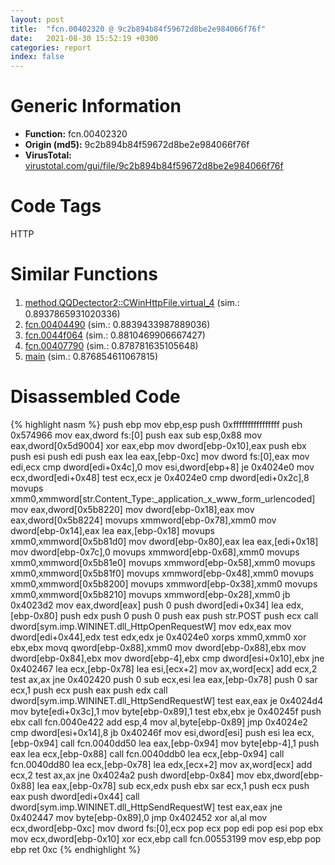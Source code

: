 ```yaml
---
layout: post
title:  "fcn.00402320 @ 9c2b894b84f59672d8be2e984066f76f"
date:   2021-08-30 15:52:19 +0300
categories: report
index: false
---
```


# Generic Information
- **Function:** fcn.00402320
- **Origin (md5):** 9c2b894b84f59672d8be2e984066f76f
- **VirusTotal:** [virustotal.com/gui/file/9c2b894b84f59672d8be2e984066f76f][virustotal_ref]

# Code Tags
<span class="tag" id="HTTP">HTTP</span>


# Similar Functions

1. [method.QQDectector2꞉꞉CWinHttpFile.virtual\_4][similar_1_ref] (sim.: 0.8937865931020336)
2. [fcn.00404490][similar_2_ref] (sim.: 0.8839433987889036)
3. [fcn.0044f064][similar_3_ref] (sim.: 0.8810469906667427)
4. [fcn.00407790][similar_4_ref] (sim.: 0.878781635105648)
5. [main][similar_5_ref] (sim.: 0.876854611067815)


# Disassembled Code

{% highlight nasm %}
push ebp
mov ebp,esp
push 0xffffffffffffffff
push 0x574966
mov eax,dword fs:[0]
push eax
sub esp,0x88
mov eax,dword[0x5d9004]
xor eax,ebp
mov dword[ebp-0x10],eax
push ebx
push esi
push edi
push eax
lea eax,[ebp-0xc]
mov dword fs:[0],eax
mov edi,ecx
cmp dword[edi+0x4c],0
mov esi,dword[ebp+8]
je 0x4024e0
mov ecx,dword[edi+0x48]
test ecx,ecx
je 0x4024e0
cmp dword[edi+0x2c],8
movups xmm0,xmmword[str.Content_Type:_application_x_www_form_urlencoded]
mov eax,dword[0x5b8220]
mov dword[ebp-0x18],eax
mov eax,dword[0x5b8224]
movups xmmword[ebp-0x78],xmm0
mov dword[ebp-0x14],eax
lea eax,[ebp-0x18]
movups xmm0,xmmword[0x5b81d0]
mov dword[ebp-0x80],eax
lea eax,[edi+0x18]
mov dword[ebp-0x7c],0
movups xmmword[ebp-0x68],xmm0
movups xmm0,xmmword[0x5b81e0]
movups xmmword[ebp-0x58],xmm0
movups xmm0,xmmword[0x5b81f0]
movups xmmword[ebp-0x48],xmm0
movups xmm0,xmmword[0x5b8200]
movups xmmword[ebp-0x38],xmm0
movups xmm0,xmmword[0x5b8210]
movups xmmword[ebp-0x28],xmm0
jb 0x4023d2
mov eax,dword[eax]
push 0
push dword[edi+0x34]
lea edx,[ebp-0x80]
push edx
push 0
push 0
push eax
push str.POST
push ecx
call dword[sym.imp.WININET.dll_HttpOpenRequestW]
mov edx,eax
mov dword[edi+0x44],edx
test edx,edx
je 0x4024e0
xorps xmm0,xmm0
xor ebx,ebx
movq qword[ebp-0x88],xmm0
mov dword[ebp-0x88],ebx
mov dword[ebp-0x84],ebx
mov dword[ebp-4],ebx
cmp dword[esi+0x10],ebx
jne 0x402467
lea ecx,[ebp-0x78]
lea esi,[ecx+2]
mov ax,word[ecx]
add ecx,2
test ax,ax
jne 0x402420
push 0
sub ecx,esi
lea eax,[ebp-0x78]
push 0
sar ecx,1
push ecx
push eax
push edx
call dword[sym.imp.WININET.dll_HttpSendRequestW]
test eax,eax
je 0x4024d4
mov byte[edi+0x3c],1
mov byte[ebp-0x89],1
test ebx,ebx
je 0x40245f
push ebx
call fcn.0040e422
add esp,4
mov al,byte[ebp-0x89]
jmp 0x4024e2
cmp dword[esi+0x14],8
jb 0x40246f
mov esi,dword[esi]
push esi
lea ecx,[ebp-0x94]
call fcn.0040dd50
lea eax,[ebp-0x94]
mov byte[ebp-4],1
push eax
lea ecx,[ebp-0x88]
call fcn.0040ddb0
lea ecx,[ebp-0x94]
call fcn.0040dd80
lea ecx,[ebp-0x78]
lea edx,[ecx+2]
mov ax,word[ecx]
add ecx,2
test ax,ax
jne 0x4024a2
push dword[ebp-0x84]
mov ebx,dword[ebp-0x88]
lea eax,[ebp-0x78]
sub ecx,edx
push ebx
sar ecx,1
push ecx
push eax
push dword[edi+0x44]
call dword[sym.imp.WININET.dll_HttpSendRequestW]
test eax,eax
jne 0x402447
mov byte[ebp-0x89],0
jmp 0x402452
xor al,al
mov ecx,dword[ebp-0xc]
mov dword fs:[0],ecx
pop ecx
pop edi
pop esi
pop ebx
mov ecx,dword[ebp-0x10]
xor ecx,ebp
call fcn.00553199
mov esp,ebp
pop ebp
ret 0xc
{% endhighlight %}


[similar_1_ref]: /report/method.QQDectector2꞉꞉CWinHttpFile.virtual_4@0aa2d73a5300dff2412388945614b507
[similar_2_ref]: /report/fcn.00404490@065d95e046989885ac0aa05648eeda39
[similar_3_ref]: /report/fcn.0044f064@20a93604f17ee6f3c2aa7b1f7a497fcf
[similar_4_ref]: /report/fcn.00407790@b9bcb002212a6b3f234989f71e66f5f7
[similar_5_ref]: /report/main@27ac6b5c7fa1ad11790cdc733c25a701
[virustotal_ref]: https://www.virustotal.com/gui/file/9c2b894b84f59672d8be2e984066f76f